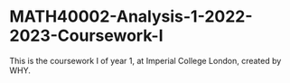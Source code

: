 # MATH40002-Analysis-1-2022-2023-Coursework-I
This is the coursework I of year 1, at Imperial College London, created by WHY.
